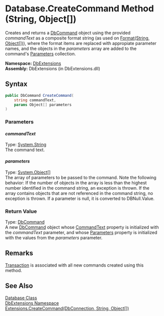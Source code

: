 Database.CreateCommand Method (String, Object[])
================================================
Creates and returns a [DbCommand][1] object using the provided *commandText* as a composite format string (as used on [Format(String, Object[])][2]), where the format items are replaced with appropiate parameter names, and the objects in the *parameters* array are added to the command's [Parameters][3] collection.

**Namespace:** [DbExtensions][4]  
**Assembly:** DbExtensions (in DbExtensions.dll)

Syntax
------

```csharp
public DbCommand CreateCommand(
	string commandText,
	params Object[] parameters
)
```

### Parameters

#### *commandText*
Type: [System.String][5]  
The command text.

#### *parameters*
Type: [System.Object][6][]  
 The array of parameters to be passed to the command. Note the following behavior: If the number of objects in the array is less than the highest number identified in the command string, an exception is thrown. If the array contains objects that are not referenced in the command string, no exception is thrown. If a parameter is null, it is converted to DBNull.Value.

### Return Value
Type: [DbCommand][1]  
 A new [DbCommand][1] object whose [CommandText][7] property is initialized with the *commandText* parameter, and whose [Parameters][3] property is initialized with the values from the *parameters* parameter. 

Remarks
-------
[Transaction][8] is associated with all new commands created using this method. 

See Also
--------
[Database Class][9]  
[DbExtensions Namespace][4]  
[Extensions.CreateCommand(DbConnection, String, Object[])][10]  

[1]: http://msdn.microsoft.com/en-us/library/852d01k6
[2]: http://msdn.microsoft.com/en-us/library/b1csw23d
[3]: http://msdn.microsoft.com/en-us/library/9czdkzd1
[4]: ../README.md
[5]: http://msdn.microsoft.com/en-us/library/s1wwdcbf
[6]: http://msdn.microsoft.com/en-us/library/e5kfa45b
[7]: http://msdn.microsoft.com/en-us/library/9d2hk99t
[8]: Transaction.md
[9]: README.md
[10]: ../Extensions/CreateCommand_4.md